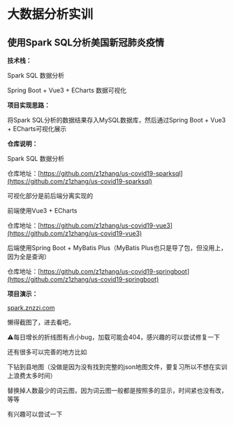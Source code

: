 # 大数据分析实训
## 使用Spark SQL分析美国新冠肺炎疫情
**技术栈：**

Spark SQL 数据分析

Spring Boot + Vue3 + ECharts 数据可视化

**项目实现思路：**

将Spark SQL分析的数据结果存入MySQL数据库，然后通过Spring Boot + Vue3 + ECharts可视化展示

**仓库说明：**

Spark SQL 数据分析

仓库地址：[https://github.com/z1zhang/us-covid19-sparksql](https://github.com/z1zhang/us-covid19-sparksql)

可视化部分是前后端分离实现的

前端使用Vue3 + ECharts

仓库地址：[https://github.com/z1zhang/us-covid19-vue3](https://github.com/z1zhang/us-covid19-vue3)

后端使用Spring Boot + MyBatis Plus（MyBatis Plus也只是导了包，但没用上，因为全是查询）

仓库地址：[https://github.com/z1zhang/us-covid19-springboot](https://github.com/z1zhang/us-covid19-springboot)

**项目演示：**

[spark.znzzi.com](http://spark.znzzi.com/)

懒得截图了，进去看吧，

⚠️每日增长的折线图有点小bug，加载可能会404，感兴趣的可以尝试修复一下


还有很多可以完善的地方比如

下钻到县地图（没做是因为没有找到完整的json地图文件，要复习所以不想在实训上浪费太多时间）

替换掉人数最少的词云图，因为词云图一般都是按照多的显示，时间紧也没有改，等等

有兴趣可以尝试一下